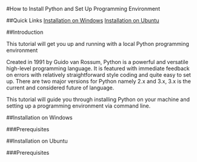 #How to Install Python and Set Up Programming Environment

##Quick Links
[Installation on Windows](installation-on-windows)
[Installation on Ubuntu](installation-on-ubuntu)

##Introduction

This tutorial will get you up and running with a local Python programming environment

Created in 1991 by Guido van Rossum, Python is a powerful and versatile high-level programming language. It is featured with immediate feedback on errors with relatively straightforward style coding and quite easy to set up. There are two major versions for Python namely 2.x and 3.x, 3.x is the current and considered future of language.

This tutorial will guide you through installing Python on your machine and setting up a programming environment via command line.

##Installation on Windows

###Prerequisites

##Installation on Ubuntu

###Prerequisites
